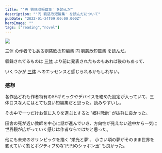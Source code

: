 ```yaml
---
title: "'円 劉慈欣短篇集' を読んだ"
description: "'円 劉慈欣短篇集' を読んだについて"
pubDate: "2022-01-24T09:00:00.000Z"
heroImage: ""
tags: ["reading","novel"]
---
```


![](/assets/blog/the-circle-cixin-liu/the-circle-cixin-liu.jpg)

[三体](https://www.amazon.co.jp/dp/4152098708/) の作者でもある劉慈欣の短編集 [円 劉慈欣短篇集](https://www.amazon.co.jp/gp/product/4152100621/) を読んだ。

収録されてるものは [三体](https://www.amazon.co.jp/dp/4152098708/) より前に発表されたものもあれば後のもあって、

いくつかが [三体](https://www.amazon.co.jp/dp/4152098708/) へのエッセンスと感じられるかもしれない。

### 感想

各作品どれも作者特有のSFギミックやデバイスを絡めた設定が入っていて、三体ロスな人にはとても良い短編集だと思った。読みやすいし。


その中で一つだけお気に入りを選ぶとすると '郷村教師' が抜群に良かった。

田舎の死が近い教師を中心に話が進んでいき、方向性が見えない途中から一気に世界観が広がっていく感じは作者ならではだと思った。

他にも未来のオリンピックを描く '栄光と夢'、 小さい頃の夢がそのまま世界を変えていく割とポジティブめな'円円のシャボン玉' も良かった。